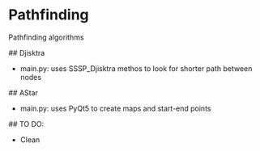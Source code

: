 # Pathfinding
 Pathfinding algorithms

## Djisktra
- main.py: uses SSSP_Djisktra methos to look for shorter path between nodes


## AStar
- main.py: uses PyQt5 to create maps and start-end points

## TO DO:
- Clean 
